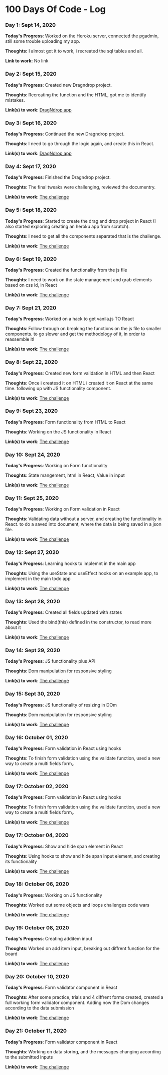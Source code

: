 # 100 Days Of Code - Log

### Day 1: Sept 14, 2020 

**Today's Progress**: Worked on the Heroku server, connected the pgadmin,  still some trouble uploading my app.

**Thoughts:** I almost got it to work, i recreated the sql tables and all.

**Link to work:** No link


### Day 2: Sept 15, 2020 

**Today's Progress**: Created new Dragndrop project.

**Thoughts**: Recreating the function and the HTML, got me to identify mistakes.

**Link(s) to work**: [DragNdrop app](https://github.com/SharonTahar/DragnDrop)


### Day 3: Sept 16, 2020 

**Today's Progress**: Continued the new Dragndrop project.

**Thoughts**: I need to go through the logic again, and create this in React.

**Link(s) to work**: [DragNdrop app](https://github.com/SharonTahar/DragnDrop)


### Day 4: Sept 17, 2020 

**Today's Progress**: Finished the Dragndrop project.

**Thoughts**: The final tweaks were challenging, reviewed the documentry.

**Link(s) to work**: [The challenge](https://github.com/SharonTahar/100-days-of-code/tree/mychallenge)


### Day 5: Sept 18, 2020 

**Today's Progress**: Started to create the drag and drop project in React (I also started exploring creating an heroku app from scratch).

**Thoughts**: I need to get all the components separated that is the challenge.

**Link(s) to work**: [The challenge](https://github.com/SharonTahar/100-days-of-code/tree/mychallenge)

### Day 6: Sept 19, 2020 

**Today's Progress**: Created the functionality from the js file

**Thoughts**: I need to work on the state management and grab elements based on css id, in React

**Link(s) to work**: [The challenge](https://github.com/SharonTahar/100-days-of-code/tree/mychallenge)

### Day 7: Sept 21, 2020 

**Today's Progress**: Worked on a hack to get vanila.js TO React

**Thoughts**: Follow through on breaking the functions on the js file to smaller components. to go slower and get the methodology of it, in order to reassemble it! 

**Link(s) to work**: [The challenge](https://github.com/SharonTahar/100-days-of-code/tree/mychallenge)

### Day 8: Sept 22, 2020 

**Today's Progress**: Created new form validation in HTML and then React

**Thoughts**: Once i createsd it on HTML i created it on React at the same time. following up with JS functionality component.  

**Link(s) to work**: [The challenge](https://github.com/SharonTahar/100-days-of-code/tree/mychallenge)

### Day 9: Sept 23, 2020 

**Today's Progress**: Form functionality from HTML to React

**Thoughts**: Working on the JS functionality in React

**Link(s) to work**: [The challenge](https://github.com/SharonTahar/100-days-of-code/tree/mychallenge)


### Day 10: Sept 24, 2020 

**Today's Progress**: Working on Form functionality

**Thoughts**: State mangement, html in React, Value in input 

**Link(s) to work**: [The challenge](https://github.com/SharonTahar/100-days-of-code/tree/mychallenge)


### Day 11: Sept 25, 2020 

**Today's Progress**: Working on Form validation in React

**Thoughts**: Validating data without a server, and creating the functionality in React. to do a saved into document, where the data is being saved in a json file. 

**Link(s) to work**: [The challenge](https://github.com/SharonTahar/100-days-of-code/tree/mychallenge)


### Day 12: Sept 27, 2020 

**Today's Progress**: Learning hooks to implemnt in the main app

**Thoughts**: Using the useState and useEffect hooks on an example app, to implement in the main todo app

**Link(s) to work**: [The challenge](https://github.com/SharonTahar/100-days-of-code/tree/mychallenge)


### Day 13: Sept 28, 2020 

**Today's Progress**: Created all fields updated with states

**Thoughts**: Used the bind(this) defined in the constructor, to read more about it

**Link(s) to work**: [The challenge](https://github.com/SharonTahar/100-days-of-code/tree/mychallenge)


### Day 14: Sept 29, 2020 

**Today's Progress**: JS functionality plus API 

**Thoughts**: Dom manipulation for responsive styling

**Link(s) to work**: [The challenge](https://github.com/SharonTahar/100-days-of-code/tree/mychallenge)


### Day 15: Sept 30, 2020 

**Today's Progress**: JS functionality of resizing in DOm 

**Thoughts**: Dom manipulation for responsive styling

**Link(s) to work**: [The challenge](https://github.com/SharonTahar/100-days-of-code/tree/mychallenge)


### Day 16: October 01, 2020 

**Today's Progress**: Form validation in React using hooks 

**Thoughts**: To finish form validation using the validate function, used a new way to create a multi fields form,. 

**Link(s) to work**: [The challenge](https://github.com/SharonTahar/100-days-of-code/tree/mychallenge)


### Day 17: October 02, 2020 

**Today's Progress**: Form validation in React using hooks 

**Thoughts**: To finish form validation using the validate function, used a new way to create a multi fields form,. 

**Link(s) to work**: [The challenge](https://github.com/SharonTahar/100-days-of-code/tree/mychallenge)


### Day 17: October 04, 2020 

**Today's Progress**: Show and hide span element in React 

**Thoughts**: Using hooks to show and hide span input element, and creating its functionality  

**Link(s) to work**: [The challenge](https://github.com/SharonTahar/100-days-of-code/tree/mychallenge)


### Day 18: October 06, 2020 

**Today's Progress**: Working on JS functionality 

**Thoughts**: Worked out some objects and loops challenges code wars 

**Link(s) to work**: [The challenge](https://github.com/SharonTahar/100-days-of-code/tree/mychallenge)


### Day 19: October 08, 2020 

**Today's Progress**: Creating additem input  

**Thoughts**: Worked on add item input, breaking out diffrent function for the board 

**Link(s) to work**: [The challenge](https://github.com/SharonTahar/100-days-of-code/tree/mychallenge)


### Day 20: October 10, 2020 

**Today's Progress**: Form validator component in React 

**Thoughts**: After some practice, trials and 4 diffrent forms created,
created a full working form validator component. Adding now the Dom changes according to the data submission

**Link(s) to work**: [The challenge](https://github.com/SharonTahar/100-days-of-code/tree/mychallenge)


### Day 21: October 11, 2020 

**Today's Progress**: Form validator component in React 

**Thoughts**: Working on data storing, and the messages changing according to the submitted inputs

**Link(s) to work**: [The challenge](https://github.com/SharonTahar/100-days-of-code/tree/mychallenge)
